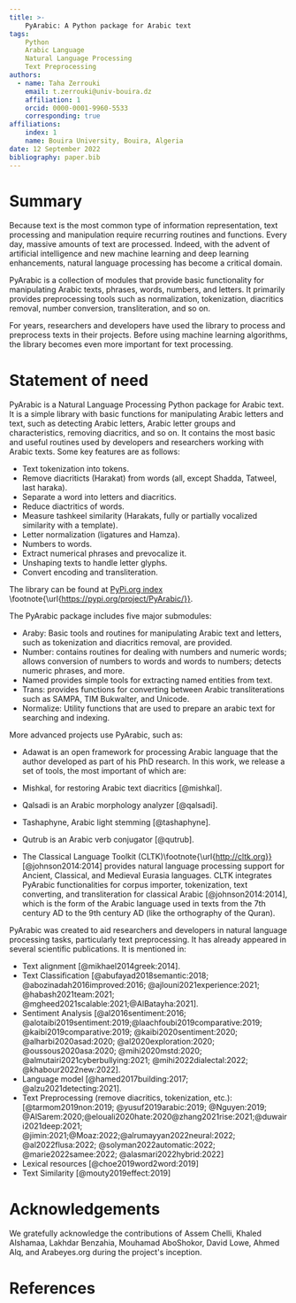 ```yaml
---
title: >-
    PyArabic: A Python package for Arabic text
tags:
    Python
    Arabic Language
    Natural Language Processing
    Text Preprocessing
authors:
  - name: Taha Zerrouki
    email: t.zerrouki@univ-bouira.dz
    affiliation: 1
    orcid: 0000-0001-9960-5533
    corresponding: true
affiliations:
    index: 1
    name: Bouira University, Bouira, Algeria
date: 12 September 2022
bibliography: paper.bib
---
```

# Summary

Because text is the most common type of information representation, text processing and manipulation require recurring routines and functions.
Every day, massive amounts of text are processed.
Indeed, with the advent of artificial intelligence and new machine learning and deep learning enhancements, natural language processing has become a critical domain.

PyArabic is a collection of modules that provide basic functionality for manipulating Arabic texts, phrases, words, numbers, and letters.
It primarily provides preprocessing tools such as normalization, tokenization, diacritics removal, number conversion, transliteration, and so on.


For years, researchers and developers have used the library to process and preprocess texts in their projects.
Before using machine learning algorithms, the library becomes even more important for text processing. 


# Statement of need

PyArabic is a Natural Language Processing Python package for Arabic text.
It is a simple library with basic functions for manipulating Arabic letters and text, such as detecting Arabic letters, Arabic letter groups and characteristics, removing diacritics, and so on.
It contains the most basic and useful routines used by developers and researchers working with Arabic texts. Some key features are as follows:

-   Text tokenization into tokens.
-   Remove diacriticts (Harakat) from words (all, except Shadda, Tatweel, last haraka).
-   Separate a word into letters and diacritics.
-   Reduce diactritics of words.
-   Measure tashkeel similarity (Harakats, fully or partially vocalized   similarity with a template).
-  Letter normalization (ligatures and Hamza).
-   Numbers to words.
-   Extract numerical phrases and prevocalize it.
-   Unshaping texts to handle letter glyphs.
-   Convert encoding and transliteration.


The library can be found at [PyPi.org index](https://pypi.org/project/PyArabic/) \footnote{\url{https://pypi.org/project/PyArabic/}}.

The PyArabic package includes five major submodules:

- Araby: Basic tools and routines for manipulating Arabic text and letters, such as tokenization and diacritics removal, are provided.
- Number: contains routines for dealing with numbers and numeric words; allows conversion of numbers to words and words to numbers; detects numeric phrases, and more.
- Named provides simple tools for extracting named entities from text.
- Trans: provides functions for converting between Arabic transliterations such as SAMPA, TIM Bukwalter, and Unicode.
- Normalize: Utility functions that are used to prepare an arabic text for searching and indexing.

More advanced projects use PyArabic, such as:

- Adawat is an open framework for processing Arabic language that the author developed as part of his PhD research. In this work, we release a set of tools, the most important of which are:

- Mishkal, for restoring Arabic text diacritics [@mishkal].
- Qalsadi is an Arabic morphology analyzer [@qalsadi].
- Tashaphyne, Arabic light stemming [@tashaphyne].
- Qutrub is an Arabic verb conjugator [@qutrub].

- The Classical Language Toolkit (CLTK)\footnote{\url{http://cltk.org}} [@johnson2014:2014] provides natural language processing support for Ancient, Classical, and Medieval Eurasia languages. CLTK integrates PyArabic functionalities for corpus importer, tokenization, text converting, and transliteration for classical Arabic [@johnson2014:2014], which is the form of the Arabic language used in texts from the 7th century AD to the 9th century AD (like the orthography of the Quran).



PyArabic was created to aid researchers and developers in natural language processing tasks, particularly text preprocessing. It has already appeared in several scientific publications. It is mentioned in:

- Text alignment [@mikhael2014greek:2014].
- Text Classification [@abufayad2018semantic:2018; @abozinadah2016improved:2016; @ajlouni2021experience:2021; @habash2021team:2021; @mgheed2021scalable:2021;@AlBatayha:2021].
- Sentiment Analysis [@al2016sentiment:2016;  @alotaibi2019sentiment:2019;@laachfoubi2019comparative:2019; @kaibi2019comparative:2019; @kaibi2020sentiment:2020; @alharbi2020asad:2020; @al2020exploration:2020; @oussous2020asa:2020; @mihi2020mstd:2020; @almutairi2021cyberbullying:2021; @mihi2022dialectal:2022; @khabour2022new:2022].
- Language model [@hamed2017building:2017; @alzu2021detecting:2021].
- Text Preprocessing (remove diacritics,  tokenization, etc.): [@tarmom2019non:2019; @yusuf2019arabic:2019; @Nguyen:2019; @AlSarem:2020;@elouali2020hate:2020@zhang2021rise:2021;@duwairi2021deep:2021; @jimin:2021;@Moaz:2022;@alrumayyan2022neural:2022; @al2022flusa:2022; @solyman2022automatic:2022; @marie2022samee:2022; @alasmari2022hybrid:2022]
- Lexical resources [@choe2019word2word:2019]
- Text Similarity [@mouty2019effect:2019]

# Acknowledgements

We gratefully acknowledge the contributions of Assem Chelli, Khaled Alshamaa, Lakhdar Benzahia, Mouhamad AboShokor, David Lowe, Ahmed Alq, and Arabeyes.org during the project's inception.



# References

